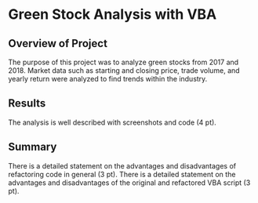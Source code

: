 # Green Stock Analysis with VBA

## Overview of Project
The purpose of this project was to analyze green stocks from 2017 and 2018. Market data such as starting and closing price, trade volume, and yearly return were analyzed to find trends within the industry. 

## Results
The analysis is well described with screenshots and code (4 pt).

## Summary
There is a detailed statement on the advantages and disadvantages of refactoring code in general (3 pt).
There is a detailed statement on the advantages and disadvantages of the original and refactored VBA script (3 pt).
